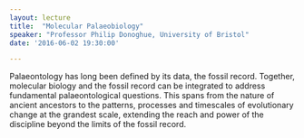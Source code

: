 ```yaml
---
layout: lecture
title:  "Molecular Palaeobiology"
speaker: "Professor Philip Donoghue, University of Bristol"
date: '2016-06-02 19:30:00'

---
```

Palaeontology has long been defined by its data, the fossil record. Together, molecular biology and the fossil record can be integrated to address fundamental palaeontological questions. This spans from the nature of ancient ancestors to the patterns, processes and timescales of evolutionary change at the grandest scale, extending the reach and power of the discipline beyond the limits of the fossil record.